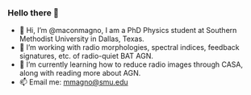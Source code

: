 ### Hello there  🌛


- 👋 Hi, I’m @maconmagno, I am a PhD Physics student at Southern Methodist University in Dallas, Texas. 
- 👀 I’m working with radio morphologies, spectral indices, feedback signatures, etc. of radio-quiet BAT AGN.
- 🌱 I’m currently learning how to reduce radio images through CASA, along with reading more about AGN.
- 📫 Email me: mmagno@smu.edu

<!---
maconmagno/maconmagno is a ✨ special ✨ repository because its `README.md` (this file) appears on your GitHub profile.
You can click the Preview link to take a look at your changes.
--->
